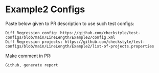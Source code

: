 # Example2 Configs
Paste below given to PR description to use such test configs:
```
Diff Regression config: https://github.com/checkstyle/test-configs/blob/main/LineLength/Example2/config.xml
Diff Regression projects: https://github.com/checkstyle/test-configs/blob/main/LineLength/Example2/list-of-projects.properties
```
Make comment in PR:
```
Github, generate report
```
